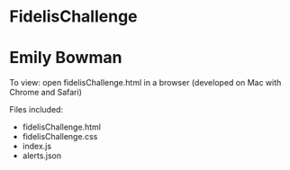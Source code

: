 # FidelisChallenge
# Emily Bowman

To view: open fidelisChallenge.html in a browser (developed on Mac with Chrome and Safari)

Files included:
- fidelisChallenge.html
- fidelisChallenge.css 
- index.js
- alerts.json
